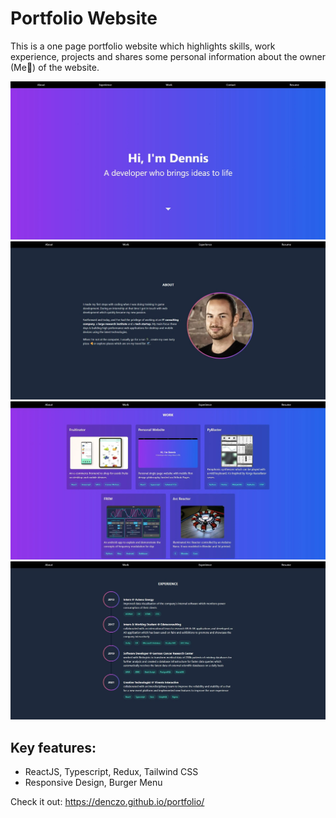 # Portfolio Website

This is a one page portfolio website which highlights skills, work experience, projects and shares some personal information about the owner (Me👋) of the website.


![Desktop View](./frontend/public/content/Home.webp?raw=true "Home")
![Desktop View](./frontend/public/content/About.webp?raw=true "About")
![Desktop View](./frontend/public/content/Work.webp?raw=true "Work")
![Desktop View](./frontend/public/content/Experience.webp?raw=true "Experience")

## Key features:

- ReactJS, Typescript, Redux, Tailwind CSS
- Responsive Design, Burger Menu

Check it out:
https://denczo.github.io/portfolio/